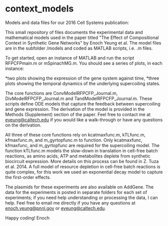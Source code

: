 # context_models
Models and data files for our 2016 Cell Systems publication: 

This small repository of files documents the experimental data and mathematical models used in the paper titled "The Effect of Compositional Context in Synthetic Gene Networks" by Enoch Yeung et al. 
The model files are in the subfolder /models and coded as MATLAB scripts, i.e. .m files.  

To get started, open an instance of MATLAB and run the script RFPCFPmain.m or mSpinachMG.m.   You should see a series of plots, in each instance:

*two plots showing the expression of the gene system against time, 
*three plots showing the temporal dynamics of the underlying supercoiling states. 

The core functions are ConvModelRFPCFP_Journal.m, DivModelRFPCFP_Journal.m and TandModelRFPCFP_Journal.m.  These scripts define ODE models that capture the feedback between supercoiling and gene expression.  The derivation of the model is provided in the Methods (Supplement) section of the paper.  Feel free to contact me at eyeung@caltech.edu if you would like a walk-through or have any questions on the derivation.  

All three of these core functions rely on kcatmaxfunc.m, kTLfunc.m, kfmaxfunc.m, and m_gyrtopfunc.m to function.  Only kcatmaxfunc, kfmaxfunc, and m_gyrtopfunc are required for the supercoiling model. The function kTLfunc.m models the slow-down in translation in cell-free batch reactions, as amino acids, ATP and metabolites deplete from synthetic biocircuit expression.   More details on this process can be found in Z. Tuza et al. 2014.  A full model of resource depletion in cell-free batch reactions is quite complex, for this work we used an exponential decay model to capture the first-order effects.  

The plasmids for these experiments are also available on AddGene.  The data for the experiments is posted in separate folders for each set of experiments; if you need help understanding or processing the data, I can help. Feel free to email me directly if you have any questions at enoch.yeung@pnnl.gov or eyeung@caltech.edu. 

Happy coding!
Enoch 







